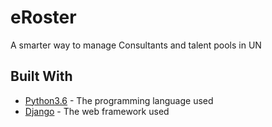 # eRoster
A smarter way to manage Consultants and talent pools in UN

## Built With

* [Python3.6](https://www.python.org/) - The programming language used
* [Django](https://www.djangoproject.com/) - The web framework used


